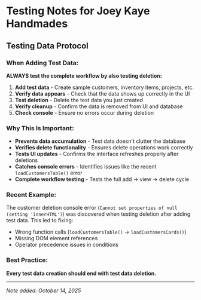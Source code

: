 # Testing Notes for Joey Kaye Handmades

## Testing Data Protocol

### When Adding Test Data:
**ALWAYS test the complete workflow by also testing deletion:**

1. **Add test data** - Create sample customers, inventory items, projects, etc.
2. **Verify data appears** - Check that the data shows up correctly in the UI
3. **Test deletion** - Delete the test data you just created
4. **Verify cleanup** - Confirm the data is removed from UI and database
5. **Check console** - Ensure no errors occur during deletion

### Why This Is Important:
- **Prevents data accumulation** - Test data doesn't clutter the database
- **Verifies delete functionality** - Ensures delete operations work correctly
- **Tests UI updates** - Confirms the interface refreshes properly after deletions
- **Catches console errors** - Identifies issues like the recent `loadCustomersTable()` error
- **Complete workflow testing** - Tests the full add → view → delete cycle

### Recent Example:
The customer deletion console error (`Cannot set properties of null (setting 'innerHTML')`) was discovered when testing deletion after adding test data. This led to fixing:
- Wrong function calls (`loadCustomersTable()` → `loadCustomersCards()`)
- Missing DOM element references
- Operator precedence issues in conditions

### Best Practice:
**Every test data creation should end with test data deletion.**

---
*Note added: October 14, 2025*
